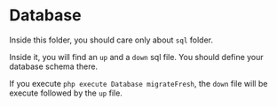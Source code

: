 # Database

Inside this folder, you should care only about `sql` folder.

Inside it, you will find an `up` and a `down` sql file. You should define your database 
schema there. 

If you execute `php execute Database migrateFresh`, the `down` file will be execute followed by the `up` file.
